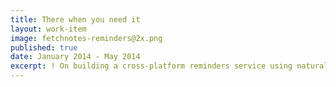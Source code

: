```yaml
---
title: There when you need it
layout: work-item
image: fetchnotes-reminders@2x.png
published: true
date: January 2014 - May 2014
excerpt: ! On building a cross-platform reminders service using natural language input, with a micro-service architecture.
---
```

